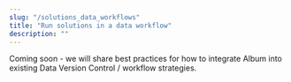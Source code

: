 ```yaml
---
slug: "/solutions_data_workflows"
title: "Run solutions in a data workflow"
description: ""
---
```

Coming soon - we will share best practices for how to integrate Album into existing Data Version Control / workflow strategies.